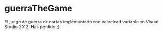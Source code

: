 # guerraTheGame
El juego de guerra de cartas implementado con velocidad variable en Visual Studio 2012. Has perdido ;)
